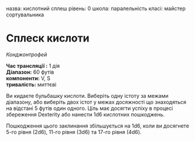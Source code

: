 назва: кислотний сплеш рівень: 0 школа: паралельність класі: майстер сортувальника

# Сплеск кислоти
_Конджонтрофей_

**Час трансляції :** 1 дія  
**Діапазон:** 60 футів  
**компоненти:** V, S  
**тривалість:** миттєві

Ви кидаєте бульбашку кислоти. Виберіть одну істоту за межами діапазону, або виберіть двох істот у межах досяжності що знаходяться на відстані 5 футів один одного. Ціль має досягти успіху в процесі збереження Dexterity або нанести 1d6 кислотних пошкоджень.

Пошкодження цього заклинання збільшується на 1d6, коли ви досягнете 5-го рівня (2d6), 11-го рівня (3d6) та 17-го рівня (4d6).